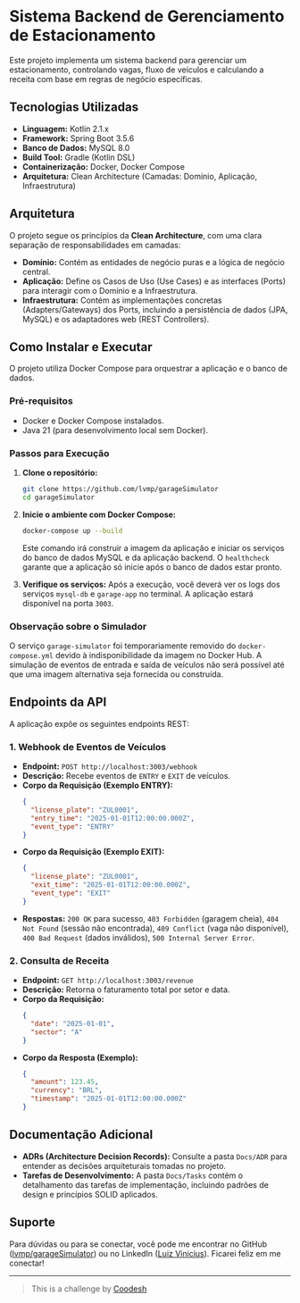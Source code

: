 # Sistema Backend de Gerenciamento de Estacionamento

Este projeto implementa um sistema backend para gerenciar um estacionamento, controlando vagas, fluxo de veículos e calculando a receita com base em regras de negócio específicas.

## Tecnologias Utilizadas

*   **Linguagem:** Kotlin 2.1.x
*   **Framework:** Spring Boot 3.5.6
*   **Banco de Dados:** MySQL 8.0
*   **Build Tool:** Gradle (Kotlin DSL)
*   **Containerização:** Docker, Docker Compose
*   **Arquitetura:** Clean Architecture (Camadas: Domínio, Aplicação, Infraestrutura)

## Arquitetura

O projeto segue os princípios da **Clean Architecture**, com uma clara separação de responsabilidades em camadas:

*   **Domínio:** Contém as entidades de negócio puras e a lógica de negócio central.
*   **Aplicação:** Define os Casos de Uso (Use Cases) e as interfaces (Ports) para interagir com o Domínio e a Infraestrutura.
*   **Infraestrutura:** Contém as implementações concretas (Adapters/Gateways) dos Ports, incluindo a persistência de dados (JPA, MySQL) e os adaptadores web (REST Controllers).

## Como Instalar e Executar

O projeto utiliza Docker Compose para orquestrar a aplicação e o banco de dados.

### Pré-requisitos

*   Docker e Docker Compose instalados.
*   Java 21 (para desenvolvimento local sem Docker).

### Passos para Execução

1.  **Clone o repositório:**
    ```bash
    git clone https://github.com/lvmp/garageSimulator
    cd garageSimulator
    ```
2.  **Inicie o ambiente com Docker Compose:**
    ```bash
    docker-compose up --build
    ```
    Este comando irá construir a imagem da aplicação e iniciar os serviços do banco de dados MySQL e da aplicação backend. O `healthcheck` garante que a aplicação só inicie após o banco de dados estar pronto.

3.  **Verifique os serviços:**
    Após a execução, você deverá ver os logs dos serviços `mysql-db` e `garage-app` no terminal. A aplicação estará disponível na porta `3003`.

### Observação sobre o Simulador

O serviço `garage-simulator` foi temporariamente removido do `docker-compose.yml` devido à indisponibilidade da imagem no Docker Hub. A simulação de eventos de entrada e saída de veículos não será possível até que uma imagem alternativa seja fornecida ou construída.

## Endpoints da API

A aplicação expõe os seguintes endpoints REST:

### 1. Webhook de Eventos de Veículos

*   **Endpoint:** `POST http://localhost:3003/webhook`
*   **Descrição:** Recebe eventos de `ENTRY` e `EXIT` de veículos.
*   **Corpo da Requisição (Exemplo ENTRY):**
    ```json
    {
      "license_plate": "ZUL0001",
      "entry_time": "2025-01-01T12:00:00.000Z",
      "event_type": "ENTRY"
    }
    ```
*   **Corpo da Requisição (Exemplo EXIT):**
    ```json
    {
      "license_plate": "ZUL0001",
      "exit_time": "2025-01-01T12:00:00.000Z",
      "event_type": "EXIT"
    }
    ```
*   **Respostas:** `200 OK` para sucesso, `403 Forbidden` (garagem cheia), `404 Not Found` (sessão não encontrada), `409 Conflict` (vaga não disponível), `400 Bad Request` (dados inválidos), `500 Internal Server Error`.

### 2. Consulta de Receita

*   **Endpoint:** `GET http://localhost:3003/revenue`
*   **Descrição:** Retorna o faturamento total por setor e data.
*   **Corpo da Requisição:**
    ```json
    {
      "date": "2025-01-01",
      "sector": "A"
    }
    ```
*   **Corpo da Resposta (Exemplo):**
    ```json
    {
      "amount": 123.45,
      "currency": "BRL",
      "timestamp": "2025-01-01T12:00:00.000Z"
    }
    ```

## Documentação Adicional

*   **ADRs (Architecture Decision Records):** Consulte a pasta `Docs/ADR` para entender as decisões arquiteturais tomadas no projeto.
*   **Tarefas de Desenvolvimento:** A pasta `Docs/Tasks` contém o detalhamento das tarefas de implementação, incluindo padrões de design e princípios SOLID aplicados.

## Suporte

Para dúvidas ou para se conectar, você pode me encontrar no GitHub ([lvmp/garageSimulator](https://github.com/lvmp/garageSimulator)) ou no LinkedIn ([Luiz Vinicius](https://www.linkedin.com/in/luizvinicius/)). Ficarei feliz em me conectar!

---

> This is a challenge by [Coodesh](https://coodesh.com/)